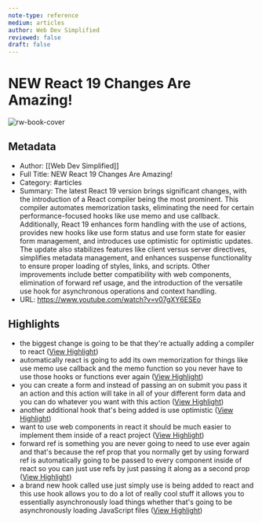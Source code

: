 ```yaml
---
note-type: reference
medium: articles
author: Web Dev Simplified
reviewed: false
draft: false
---
```

# NEW React 19 Changes Are Amazing!

![rw-book-cover](https://i3.ytimg.com/vi/v07gXY6ESEo/hqdefault.jpg)

## Metadata
- Author: [[Web Dev Simplified]]
- Full Title: NEW React 19 Changes Are Amazing!
- Category: #articles
- Summary: The latest React 19 version brings significant changes, with the introduction of a React compiler being the most prominent. This compiler automates memorization tasks, eliminating the need for certain performance-focused hooks like use memo and use callback. Additionally, React 19 enhances form handling with the use of actions, provides new hooks like use form status and use form state for easier form management, and introduces use optimistic for optimistic updates. The update also stabilizes features like client versus server directives, simplifies metadata management, and enhances suspense functionality to ensure proper loading of styles, links, and scripts. Other improvements include better compatibility with web components, elimination of forward ref usage, and the introduction of the versatile use hook for asynchronous operations and context handling.
- URL: https://www.youtube.com/watch?v=v07gXY6ESEo

## Highlights
- the biggest change is going to be that they're actually adding a compiler to react ([View Highlight](https://read.readwise.io/read/01hqpk8vgfddddr6x7cza21ndb))
- automatically react is going to add its own memorization for things like use memo use callback and the memo function so you never have to use those hooks or functions ever again ([View Highlight](https://read.readwise.io/read/01hqpka621tyt79hxm1a8dqxqr))
- you can create a form and instead of passing an on submit you pass it an action and this action will take in all of your different form data and you can do whatever you want with this action ([View Highlight](https://read.readwise.io/read/01hqpkdhgrb08qg7htv3t7p92s))
- another additional hook that's being added is use optimistic ([View Highlight](https://read.readwise.io/read/01hqpkhfdsrgbgqav5zgn0rfb2))
- want to use web components in react it should be much easier to implement them inside of a react project ([View Highlight](https://read.readwise.io/read/01hqpkrnnfkcwgmdpkg0grenne))
- forward ref is something you are never going to need to use ever again and that's because the ref prop that you normally get by using forward ref is
  automatically going to be passed to every component inside of react so you can just use refs by just passing it along as a second prop ([View Highlight](https://read.readwise.io/read/01hqpkt0915badeqf4csm0yd1a))
- a brand new hook called use just simply use is being added to react and this use hook allows you to do a lot of really cool stuff it allows you to essentially asynchronously load things whether that's going to be asynchronously loading JavaScript files ([View Highlight](https://read.readwise.io/read/01hqpkv8n3gfjc0x6gx3bvchcg))
